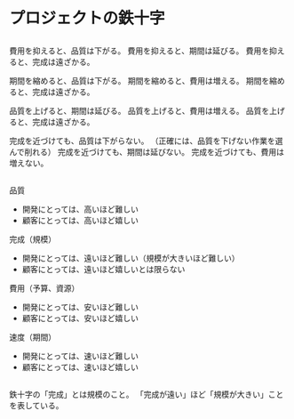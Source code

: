 # プロジェクトの鉄十字

##

費用を抑えると、品質は下がる。
費用を抑えると、期間は延びる。
費用を抑えると、完成は遠ざかる。

期間を縮めると、品質は下がる。
期間を縮めると、費用は増える。
期間を縮めると、完成は遠ざかる。

品質を上げると、期間は延びる。
品質を上げると、費用は増える。
品質を上げると、完成は遠ざかる。

完成を近づけても、品質は下がらない。
（正確には、品質を下げない作業を選んで削れる）
完成を近づけても、期間は延びない。
完成を近づけても、費用は増えない。

##

品質

- 開発にとっては、高いほど難しい
- 顧客にとっては、高いほど嬉しい

完成（規模）

- 開発にとっては、遠いほど難しい（規模が大きいほど難しい）
- 顧客にとっては、遠いほど嬉しいとは限らない

費用（予算、資源）

- 開発にとっては、安いほど難しい
- 顧客にとっては、安いほど嬉しい

速度（期間）

- 開発にとっては、速いほど難しい
- 顧客にとっては、速いほど嬉しい

##

鉄十字の「完成」とは規模のこと。
「完成が遠い」ほど「規模が大きい」ことを表している。

